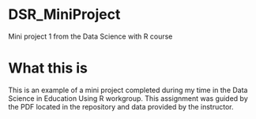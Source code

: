 # DSR_MiniProject
Mini project 1 from the Data Science with R course

# What this is 
This is an example of a mini project completed during my time in the Data Science in Education Using R workgroup. This assignment was guided by the PDF located in the repository and data provided by the instructor. 
